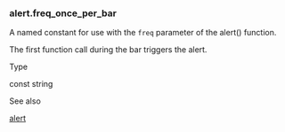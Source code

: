 ### alert.freq\_once\_per\_bar

A named constant for use with the `freq` parameter of the alert() function.

The first function call during the bar triggers the alert.

Type

const string

See also

[alert](#fun_alert)
